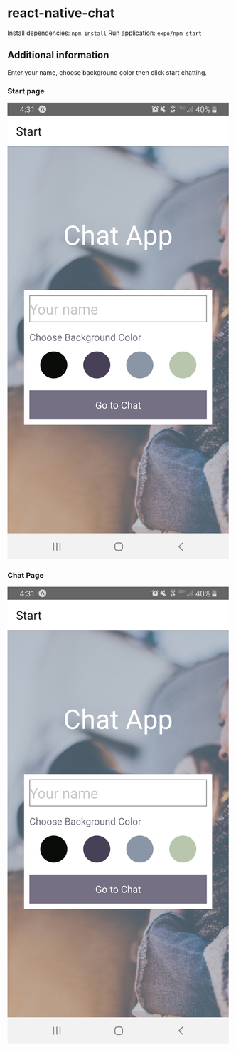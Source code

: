 # react-native-chat

Install dependencies: ```npm install```
Run application:  ```expo/npm start```

## Additional information
Enter your name, choose background color then click start chatting.

### Start page

[![IMG-0734.png](https://github.com/envincebal/react-native-chat/blob/master/assets/start.jpg?raw=true)](https://github.com/envincebal/react-native-chat/blob/master/assets/start.jpg?raw=true)

### Chat Page

[![IMG-0735.png](https://github.com/envincebal/react-native-chat/blob/master/assets/start.jpg?raw=true)](https://github.com/envincebal/react-native-chat/blob/master/assets/start.jpg?raw=true)

